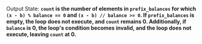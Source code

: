 Output State: **`count` is the number of elements in `prefix_balances` for which `(x - b) % balance == 0` and `(x - b) // balance >= 0`. If `prefix_balances` is empty, the loop does not execute, and `count` remains 0. Additionally, if `balance` is 0, the loop's condition becomes invalid, and the loop does not execute, leaving `count` at 0.**